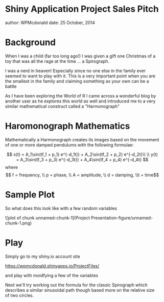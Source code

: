 Shiny Application Project Sales Pitch
========================================================
author: WPMcdonald
date: 25 October, 2014

Background
========================================================


When I was a child (far too long ago!) I was given a gift one Christmas of a toy that was all the rage at the time ... a Spirograph. 

I was a nerd in heaven! Especially since no one else in the family ever seemed to want to play with it. This is a very important point when you are the smallest in the family and claiming something as your own can be a battle

As I have been exploring the World of R I came across a wonderful blog by another user as he explores this world as well and introduced me to a very similar mathematical construct called a "Harmonograph"

Haromonograph Mathematics
========================================================

Mathematically a Harmonograph creates its images based on the movement of one or more damped pendulums with the following formulae: 

$$
x(t) = A_1\sin(tf_1 + p_1) e^{-d_1t}) + A_2\sin(tf_2 + p_2) e^{-d_2t}\\
\\
y(t) = A_3\sin(tf_3 + p_3) e^{-d_3t}) + A_4\sin(tf_4 + p_4) e^{-d_4t}
$$
where
$$
f = frequency, \\
p = phase, \\
A = amplitude, \\
d = damping, 
\\t = time$$


Sample Plot
========================================================
So what does this look like with a few random variables

![plot of chunk unnamed-chunk-1](Project Presentation-figure/unnamed-chunk-1.png) 

Play 
========================================================

Simply go to my shiny.io account site

https://wpmcdonald.shinyapps.io/ProjectFiles/

and play with moidfying a few of the variables

Next we'll try working out the formula for the classic Spirograph which describes a similar sinusoidal path though based more on the relative size of two circles.



